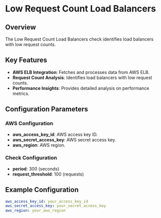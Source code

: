 
# Low Request Count Load Balancers

## Overview

The Low Request Count Load Balancers check identifies load balancers with low request counts.

## Key Features

- **AWS ELB Integration**: Fetches and processes data from AWS ELB.
- **Request Count Analysis**: Identifies load balancers with low request counts.
- **Performance Insights**: Provides detailed analysis on performance metrics.

## Configuration Parameters

### AWS Configuration

- **aws_access_key_id**: AWS access key ID.
- **aws_secret_access_key**: AWS secret access key.
- **aws_region**: AWS region.

### Check Configuration

- **period**: 300 (seconds)
- **request_threshold**: 100 (requests)

## Example Configuration

```yaml
aws_access_key_id: your_access_key_id
aws_secret_access_key: your_secret_access_key
aws_region: your_aws_region
```